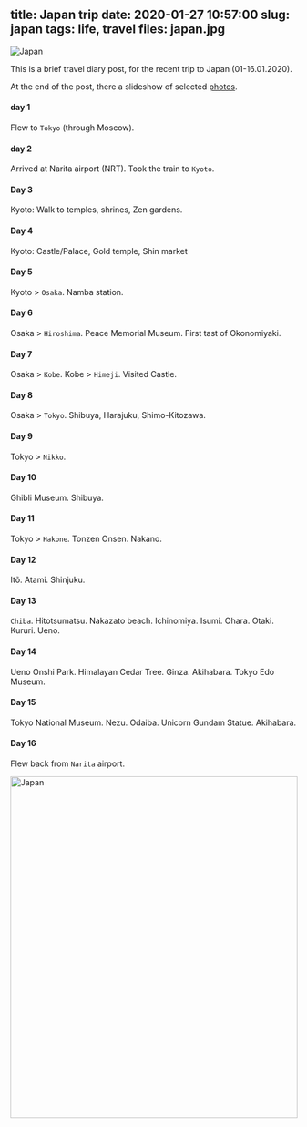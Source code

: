title: Japan trip
date: 2020-01-27 10:57:00
slug: japan
tags: life, travel
files: japan.jpg
---

![Japan](japan.jpg)

This is a brief travel diary post, for the recent trip to Japan (01-16.01.2020).

At the end of the post, there a slideshow of selected [photos]().

#### day 1

Flew to `Tokyo` (through Moscow).

#### day 2

Arrived at Narita airport (NRT). Took the train to `Kyoto`.

#### Day 3

Kyoto: Walk to temples, shrines, Zen gardens.

#### Day 4

Kyoto: Castle/Palace, Gold temple, Shin market

#### Day 5

Kyoto > `Osaka`. Namba station.

#### Day 6

Osaka > `Hiroshima`. Peace Memorial Museum. First tast of Okonomiyaki.

#### Day 7

Osaka > `Kobe`. Kobe > `Himeji`. Visited Castle.

#### Day 8

Osaka > `Tokyo`. Shibuya, Harajuku, Shimo-Kitozawa.

#### Day 9

Tokyo > `Nikko`.

#### Day 10

Ghibli Museum. Shibuya.

#### Day 11

Tokyo > `Hakone`. Tonzen Onsen. Nakano.

#### Day 12

Itõ. Atami. Shinjuku.

#### Day 13

`Chiba`. Hitotsumatsu. Nakazato beach. Ichinomiya. Isumi. Ohara. Otaki. Kururi. Ueno.

#### Day 14

Ueno Onshi Park. Himalayan Cedar Tree. Ginza. Akihabara. Tokyo Edo Museum.

#### Day 15

Tokyo National Museum. Nezu. Odaiba. Unicorn Gundam Statue. Akihabara.

#### Day 16

Flew back from `Narita` airport.


<p>
  <a data-flickr-embed="true" href="https://www.flickr.com/photos/comzeradd/albums/72177720296183881"
     title="Japan">
    <img src="https://live.staticflickr.com/65535/51840714865_9a84c1e917_c.jpg" width="100%" height="600" alt="Japan">
  </a>
</p>

<script async src="//embedr.flickr.com/assets/client-code.js" charset="utf-8"></script>
